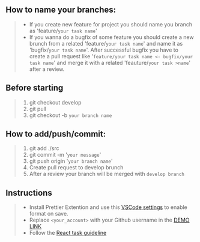 ## How to name your branches:
>- If you create new feature for project you should name you branch as 'feature/`your task name`'
>- If you wanna do a bugfix of some feature you should create a new brunch from a related 'feature/`your task name`' and name it as 'bugfix/`your task name`'.
>After successful bugfix you have to create a pull request like '`feature/your task name <- bugfix/your task name`' and merge it with a related 'feauture/`your task >name`' after a review.

## Before starting
>1. git checkout develop
>2. git pull
>3. git checkout -b `your branch name`

## How to add/push/commit:
>1. git add ./src
>2. git commit -m '`your message`'
>3. git push origin '`your branch name`'
>4. Create pull request to develop brunch
>5. After a review your branch will be merged with `develop branch`
   
## Instructions
>- Install Prettier Extention and use this [VSCode settings](https://mate-academy.github.io/fe-program/tools/vscode/settings.json) to enable format on save.
>- Replace `<your_account>` with your Github username in the [DEMO LINK](https://<your_account>.github.io/react_redux-list-of-todos/)
>- Follow the [React task guideline](https://github.com/mate-academy/react_task-guideline#react-tasks-guideline)

